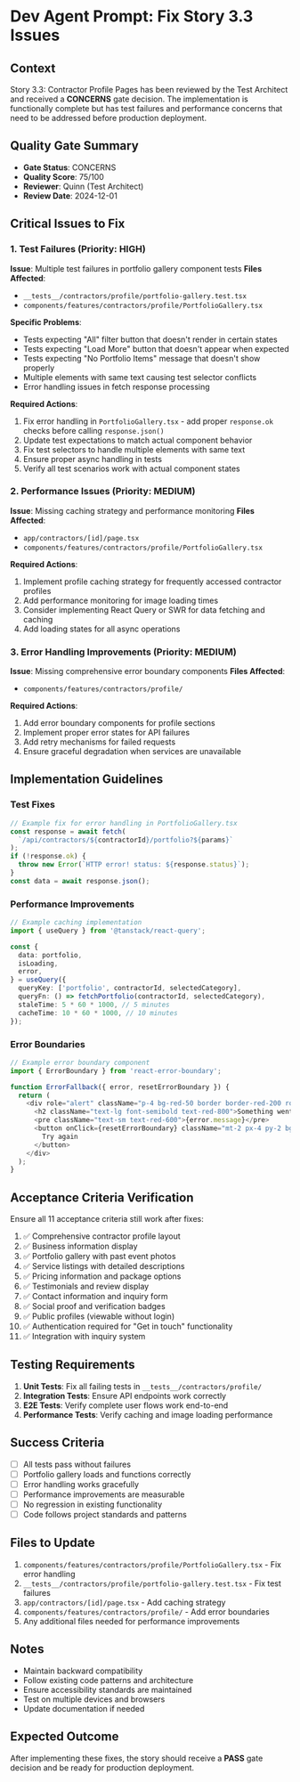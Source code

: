 # Dev Agent Prompt: Fix Story 3.3 Issues

## Context

Story 3.3: Contractor Profile Pages has been reviewed by the Test Architect and received a **CONCERNS** gate decision. The implementation is functionally complete but has test failures and performance concerns that need to be addressed before production deployment.

## Quality Gate Summary

- **Gate Status**: CONCERNS
- **Quality Score**: 75/100
- **Reviewer**: Quinn (Test Architect)
- **Review Date**: 2024-12-01

## Critical Issues to Fix

### 1. Test Failures (Priority: HIGH)

**Issue**: Multiple test failures in portfolio gallery component tests
**Files Affected**:

- `__tests__/contractors/profile/portfolio-gallery.test.tsx`
- `components/features/contractors/profile/PortfolioGallery.tsx`

**Specific Problems**:

- Tests expecting "All" filter button that doesn't render in certain states
- Tests expecting "Load More" button that doesn't appear when expected
- Tests expecting "No Portfolio Items" message that doesn't show properly
- Multiple elements with same text causing test selector conflicts
- Error handling issues in fetch response processing

**Required Actions**:

1. Fix error handling in `PortfolioGallery.tsx` - add proper `response.ok` checks before calling `response.json()`
2. Update test expectations to match actual component behavior
3. Fix test selectors to handle multiple elements with same text
4. Ensure proper async handling in tests
5. Verify all test scenarios work with actual component states

### 2. Performance Issues (Priority: MEDIUM)

**Issue**: Missing caching strategy and performance monitoring
**Files Affected**:

- `app/contractors/[id]/page.tsx`
- `components/features/contractors/profile/PortfolioGallery.tsx`

**Required Actions**:

1. Implement profile caching strategy for frequently accessed contractor profiles
2. Add performance monitoring for image loading times
3. Consider implementing React Query or SWR for data fetching and caching
4. Add loading states for all async operations

### 3. Error Handling Improvements (Priority: MEDIUM)

**Issue**: Missing comprehensive error boundary components
**Files Affected**:

- `components/features/contractors/profile/`

**Required Actions**:

1. Add error boundary components for profile sections
2. Implement proper error states for API failures
3. Add retry mechanisms for failed requests
4. Ensure graceful degradation when services are unavailable

## Implementation Guidelines

### Test Fixes

```typescript
// Example fix for error handling in PortfolioGallery.tsx
const response = await fetch(
  `/api/contractors/${contractorId}/portfolio?${params}`
);
if (!response.ok) {
  throw new Error(`HTTP error! status: ${response.status}`);
}
const data = await response.json();
```

### Performance Improvements

```typescript
// Example caching implementation
import { useQuery } from '@tanstack/react-query';

const {
  data: portfolio,
  isLoading,
  error,
} = useQuery({
  queryKey: ['portfolio', contractorId, selectedCategory],
  queryFn: () => fetchPortfolio(contractorId, selectedCategory),
  staleTime: 5 * 60 * 1000, // 5 minutes
  cacheTime: 10 * 60 * 1000, // 10 minutes
});
```

### Error Boundaries

```typescript
// Example error boundary component
import { ErrorBoundary } from 'react-error-boundary';

function ErrorFallback({ error, resetErrorBoundary }) {
  return (
    <div role="alert" className="p-4 bg-red-50 border border-red-200 rounded-md">
      <h2 className="text-lg font-semibold text-red-800">Something went wrong:</h2>
      <pre className="text-sm text-red-600">{error.message}</pre>
      <button onClick={resetErrorBoundary} className="mt-2 px-4 py-2 bg-red-600 text-white rounded">
        Try again
      </button>
    </div>
  );
}
```

## Acceptance Criteria Verification

Ensure all 11 acceptance criteria still work after fixes:

1. ✅ Comprehensive contractor profile layout
2. ✅ Business information display
3. ✅ Portfolio gallery with past event photos
4. ✅ Service listings with detailed descriptions
5. ✅ Pricing information and package options
6. ✅ Testimonials and review display
7. ✅ Contact information and inquiry form
8. ✅ Social proof and verification badges
9. ✅ Public profiles (viewable without login)
10. ✅ Authentication required for "Get in touch" functionality
11. ✅ Integration with inquiry system

## Testing Requirements

1. **Unit Tests**: Fix all failing tests in `__tests__/contractors/profile/`
2. **Integration Tests**: Ensure API endpoints work correctly
3. **E2E Tests**: Verify complete user flows work end-to-end
4. **Performance Tests**: Verify caching and image loading performance

## Success Criteria

- [ ] All tests pass without failures
- [ ] Portfolio gallery loads and functions correctly
- [ ] Error handling works gracefully
- [ ] Performance improvements are measurable
- [ ] No regression in existing functionality
- [ ] Code follows project standards and patterns

## Files to Update

1. `components/features/contractors/profile/PortfolioGallery.tsx` - Fix error handling
2. `__tests__/contractors/profile/portfolio-gallery.test.tsx` - Fix test failures
3. `app/contractors/[id]/page.tsx` - Add caching strategy
4. `components/features/contractors/profile/` - Add error boundaries
5. Any additional files needed for performance improvements

## Notes

- Maintain backward compatibility
- Follow existing code patterns and architecture
- Ensure accessibility standards are maintained
- Test on multiple devices and browsers
- Update documentation if needed

## Expected Outcome

After implementing these fixes, the story should receive a **PASS** gate decision and be ready for production deployment.

